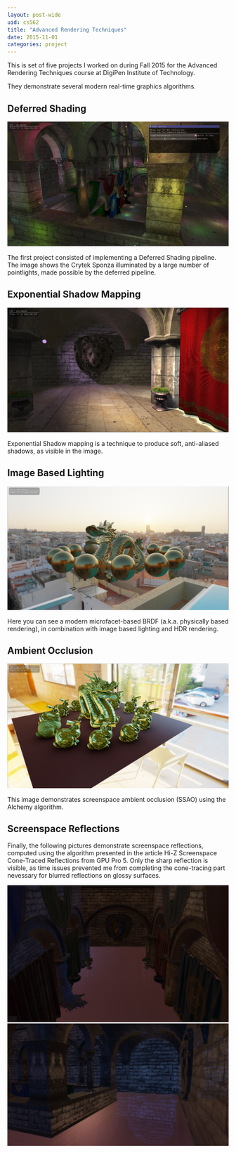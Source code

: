 ```yaml
---
layout: post-wide
uid: cs562
title: "Advanced Rendering Techniques"
date: 2015-11-01
categories: project
---
```


This is set of five projects I worked on during Fall 2015 for the Advanced Rendering Techniques course at DigiPen Institute of Technology.

They demonstrate several modern real-time graphics algorithms.

## Deferred Shading

![](/images/portfolio/cs562/CS562_Lit3k.png)

The first project consisted of implementing a Deferred Shading pipeline. The image shows the Crytek Sponza illuminated by a large number of pointlights, made possible by the deferred pipeline.

## Exponential Shadow Mapping

![](/images/portfolio/cs562/CS562_Shadow_Mapping.png)

Exponential Shadow mapping is a technique to produce soft, anti-aliased shadows, as visible in the image.

## Image Based Lighting

![](/images/portfolio/cs562/CS562_final_present_6.png)

Here you can see a modern microfacet-based BRDF (a.k.a. physically based rendering), in combination with image based lighting and HDR rendering.

## Ambient Occlusion

![](/images/portfolio/cs562/CS562_ao_present_shot_2.png)

This image demonstrates screenspace ambient occlusion (SSAO) using the Alchemy algorithm.

## Screenspace Reflections

Finally, the following pictures demonstrate screenspace reflections, computed using the algorithm presented in the article Hi-Z Screenspace Cone-Traced Reflections from GPU Pro 5. Only the sharp reflection is visible, as time issues prevented me from completing the cone-tracing part nevessary for blurred reflections on glossy surfaces.

![](/images/portfolio/cs562/CS562_SSR_1.png)
![](/images/portfolio/cs562/CS562_SSR_2.png)